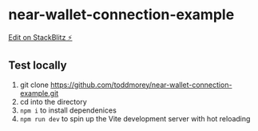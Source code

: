 # near-wallet-connection-example

[Edit on StackBlitz ⚡️](https://stackblitz.com/edit/vitejs-vite-c29gae)

## Test locally

1. git clone https://github.com/toddmorey/near-wallet-connection-example.git
2. cd into the directory
3. `npm i` to install dependenices
4. `npm run dev` to spin up the Vite development server with hot reloading
